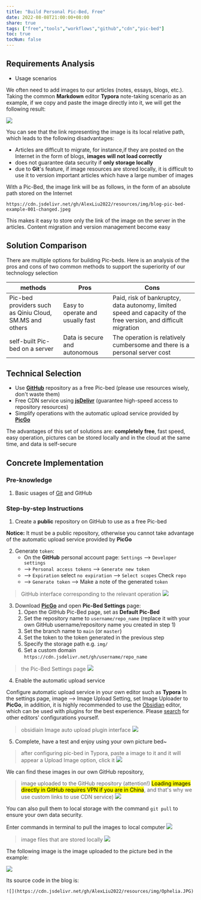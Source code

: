 ```yaml
---
title: "Build Personal Pic-Bed, Free"
date: 2022-08-08T21:00:00+08:00
share: true
tags: ["free","tools","workflows","github","cdn","pic-bed"]
toc: true
tocNum: false
---
```



## Requirements Analysis

- Usage scenarios

We often need to add images to our articles (notes, essays, blogs, etc.). Taking the common **Markdown** editor **Typora** note-taking scenario as an example, if we copy and paste the image directly into it, we will get the following result:

![](https://cdn.jsdelivr.net/gh/AlexLiu2022/resources/img/blog-pic-bed-example-001-changed.jpeg)

You can see that the link representing the image is its local relative path, which leads to the following disadvantages:

- Articles are difficult to migrate, for instance,if they are posted on the Internet in the form of blogs, **images will not load correctly**
-  does not guarantee data security if **only storage locally**
- due to **Git**'s feature, if image resources are stored locally, it is difficult to use it to version important articles which have a large number of images

With a Pic-Bed, the image link will be as follows, in the form of an absolute path stored on the Internet

```url
https://cdn.jsdelivr.net/gh/AlexLiu2022/resources/img/blog-pic-bed-example-001-changed.jpeg
```

This makes it easy to store only the link of the image on the server in the articles. Content migration and version management become easy

## Solution Comparison

There are multiple options for building Pic-beds. Here is an analysis of the pros and cons of two common methods to support the superiority of our technology selection

| methods                                                 | Pros                             | Cons                                                                                                             |
| ------------------------------------------------------- | -------------------------------- | ---------------------------------------------------------------------------------------------------------------- |
| Pic-bed providers such as Qiniu Cloud, SM.MS and others | Easy to operate and usually fast | Paid, risk of bankruptcy, data autonomy, limited speed and capacity of the free version, and difficult migration |
| self-built Pic-bed on a server                          | Data is secure and autonomous    | The operation is relatively cumbersome and there is a personal server cost                                       | 

## Technical Selection

- Use **<a href="https://github.com/" target="_blank">GitHub</a>**  repository as a free Pic-bed (please use resources wisely, don't waste them)
- Free CDN service using **<a href="https://www.jsdelivr.com/" target="_blank">jsDelivr</a>** (guarantee high-speed access to repository resources)
- Simplify operations with the automatic upload service provided by **<a href="https://picgo.github.io/PicGo-Doc/en/" target="_blank">PicGo</a>**

The advantages of this set of solutions are: **completely free**, fast speed, easy operation, pictures can be stored locally and in the cloud at the same time, and data is self-secure

## Concrete Implementation

### Pre-knowledge

1. Basic usages of <a href="https://git-scm.com/" target="_blank">Git</a> and GitHub

### Step-by-step Instructions

1. Create a **public** repository on GitHub to use as a free Pic-bed

**Notice:** It must be a public repository, otherwise you cannot take advantage of the automatic upload service provided by **PicGo**

2. Generate `token`: 
    - On the **GitHub** personal account page: `Settings` --> `Developer settings`
    - --> `Personal access tokens` --> `Generate new token` 
    - --> `Expiration` select `no expiration` --> `Select scopes` Check `repo` 
    - --> `Generate token` --> Make a note of the generated `token`

> GitHub interface corresponding to the relevant operation
![](https://cdn.jsdelivr.net/gh/AlexLiu2022/resources/img/blog-pic-bed-example-002.png)

3. Download **<a href="https://picgo.github.io/PicGo-Doc/en/" target="_blank">PicGo</a>** and open **Pic-Bed Settings** page:
    1. Open the GitHub Pic-Bed page, set as **Default Pic-Bed**
    2. Set the repository name to `username/repo_name` (replace it with your own GitHub username/repository name you created in step 1)
    3. Set the branch name to `main` (or `master`)
    4. Set the token to the token generated in the previous step
    5. Specify the storage path e.g. `img/`
    6. Set a custom domain `https://cdn.jsdelivr.net/gh/username/repo_name`

> the Pic-Bed Settings page
![](https://cdn.jsdelivr.net/gh/AlexLiu2022/resources/img/blog-pic-bed-example-003.png)

4. Enable the automatic upload service

Configure automatic upload service in your own editor such as **Typora** In the settings page, image --> Image Upload Setting, set Image Uploader to **PicGo**, in addition, it is highly recommended to use the <a href="https://obsidian.md/" target="_blank">Obsidian</a> editor, which can be used with plugins for the best experience. Please <a href="https://google.com" target="_blank">search</a> for other editors' configurations yourself.
    
> obsidiain Image auto upload plugin interface
![](https://cdn.jsdelivr.net/gh/AlexLiu2022/resources/img/blog-pic-bed-example-004.png)

5. Complete, have a test and enjoy using your own picture bed~

> after configuring pic-bed in Typora, paste a image to it and it will appear a Upload Image option, click it
![](https://cdn.jsdelivr.net/gh/AlexLiu2022/resources/img/blog-pic-bed-example-005.png)

We can find these images in our own GitHub repository,

> image uploaded to the GitHub repository (attention!) <mark>Loading images directly in GitHub requires VPN if you are in China</mark>, and that's why we use custom links to use CDN service)
![](https://cdn.jsdelivr.net/gh/AlexLiu2022/resources/img/blog-pic-bed-example-006.png)

You can also pull them to local storage with the command `git pull` to ensure your own data security.

Enter commands in terminal to pull the images to local computer
![](https://cdn.jsdelivr.net/gh/AlexLiu2022/resources/img/blog-pic-bed-example-007.png)

> image files that are stored locally
![](https://cdn.jsdelivr.net/gh/AlexLiu2022/resources/img/blog-pic-bed-example-008.png)

The following image is the image uploaded to the picture bed in the example:

![](https://cdn.jsdelivr.net/gh/AlexLiu2022/resources/img/Ophelia.JPG)

Its source code in the blog is:
```
![](https://cdn.jsdelivr.net/gh/AlexLiu2022/resources/img/Ophelia.JPG)
```

<style>
h1.post-title.p-name {
  margin-top: 0 !important;
}
</style>